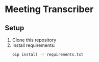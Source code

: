 # Meeting Transcriber

## Setup
1. Clone this repository
2. Install requirements:
   ```bash
   pip install -r requirements.txt
